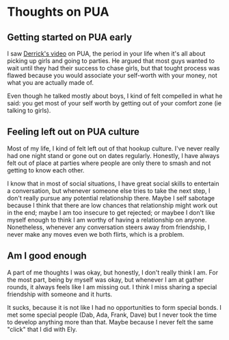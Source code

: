 # Thoughts on PUA

## Getting started on PUA early 

I saw [Derrick's video](https://youtu.be/zkdGsOKaDY4) on PUA, the period in 
your life when it's all about picking up girls and going to parties. He
argued that most guys wanted to wait until they had their success to chase 
girls, but that tought process was flawed because you would associate your 
self-worth with your money, not what you are actually made of.

Even though he talked mostly about boys, I kind of felt compelled in what he 
said: you get most of your self worth by getting out of your comfort zone 
(ie talking to girls). 

## Feeling left out on PUA culture 

Most of my life, I kind of felt left out of that hookup culture. I've never 
really had one night stand or gone out on dates regularly. Honestly, I have 
always felt out of place at parties where people are only there to smash and not 
getting to know each other.

I know that in most of social situations, I have great social skills to entertain 
a conversation, but whenever someone else tries to take the next step, I don't 
really pursue any potential relationship there. Maybe I self sabotage because 
I think that there are low chances that relationship might work out in the end;
maybe I am too insecure to get rejected; or maybee I don't like myself enough to 
think I am worthy of having a relationship on anyone. Nonetheless, whenever any
conversation steers away from friendship, I never make any moves even we both 
flirts, which is a problem.

## Am I good enough

A part of me thoughts I was okay, but honestly, I don't really think I am. 
For the most part, being by myself was okay, but whenever I am at gather rounds, 
it always feels like I am missing out. I think I miss sharing a special 
friendship with someone and it hurts.

It sucks, because it is not like I had no opportunities to form special bonds. 
I met some special people (Dab, Ada, Frank, Dave) but I never took 
the time to develop anything more than that. Maybe because I never felt the same 
"click" that I did with Ely.


